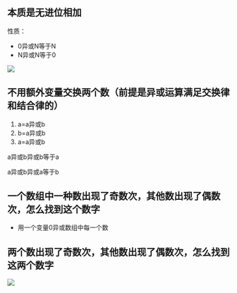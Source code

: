 ## 本质是无进位相加

性质：

- 0异或N等于N
- N异或N等于0

![](file://C:\Personal\Documents/IkMarkdown/.assets/异或操作.md17772.237989.png)

## 不用额外变量交换两个数（前提是异或运算满足交换律和结合律的）

1. a=a异或b
2. b=a异或b
3. a=a异或b

a异或b异或b等于a

a异或b异或a等于b

## 一个数组中一种数出现了奇数次，其他数出现了偶数次，怎么找到这个数字

- 用一个变量0异或数组中每一个数

## 两个数出现了奇数次，其他数出现了偶数次，怎么找到这两个数字

![](file://C:\Personal\Documents/IkMarkdown/.assets/异或操作.md19073.541803.png)
